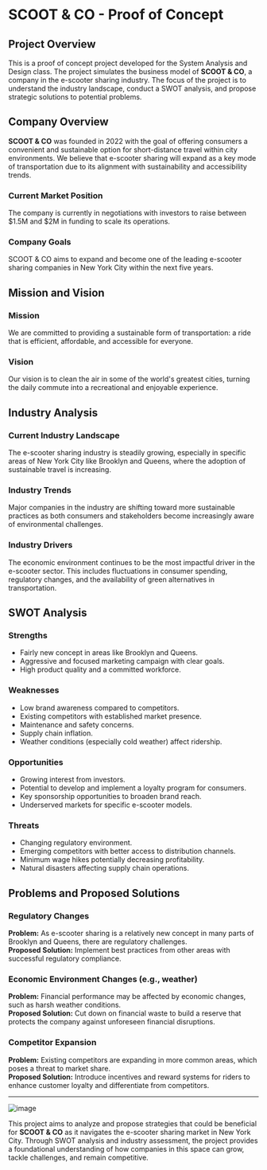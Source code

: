 # SCOOT & CO - Proof of Concept

## Project Overview
This is a proof of concept project developed for the System Analysis and Design class. The project simulates the business model of **SCOOT & CO**, a company in the e-scooter sharing industry. The focus of the project is to understand the industry landscape, conduct a SWOT analysis, and propose strategic solutions to potential problems.

## Company Overview
**SCOOT & CO** was founded in 2022 with the goal of offering consumers a convenient and sustainable option for short-distance travel within city environments. We believe that e-scooter sharing will expand as a key mode of transportation due to its alignment with sustainability and accessibility trends.

### Current Market Position
The company is currently in negotiations with investors to raise between $1.5M and $2M in funding to scale its operations.

### Company Goals
SCOOT & CO aims to expand and become one of the leading e-scooter sharing companies in New York City within the next five years.

## Mission and Vision

### Mission
We are committed to providing a sustainable form of transportation: a ride that is efficient, affordable, and accessible for everyone.

### Vision
Our vision is to clean the air in some of the world's greatest cities, turning the daily commute into a recreational and enjoyable experience.

## Industry Analysis

### Current Industry Landscape
The e-scooter sharing industry is steadily growing, especially in specific areas of New York City like Brooklyn and Queens, where the adoption of sustainable travel is increasing.

### Industry Trends
Major companies in the industry are shifting toward more sustainable practices as both consumers and stakeholders become increasingly aware of environmental challenges.

### Industry Drivers
The economic environment continues to be the most impactful driver in the e-scooter sector. This includes fluctuations in consumer spending, regulatory changes, and the availability of green alternatives in transportation.

## SWOT Analysis

### Strengths
- Fairly new concept in areas like Brooklyn and Queens.
- Aggressive and focused marketing campaign with clear goals.
- High product quality and a committed workforce.

### Weaknesses
- Low brand awareness compared to competitors.
- Existing competitors with established market presence.
- Maintenance and safety concerns.
- Supply chain inflation.
- Weather conditions (especially cold weather) affect ridership.

### Opportunities
- Growing interest from investors.
- Potential to develop and implement a loyalty program for consumers.
- Key sponsorship opportunities to broaden brand reach.
- Underserved markets for specific e-scooter models.

### Threats
- Changing regulatory environment.
- Emerging competitors with better access to distribution channels.
- Minimum wage hikes potentially decreasing profitability.
- Natural disasters affecting supply chain operations.

## Problems and Proposed Solutions

### Regulatory Changes
**Problem:** As e-scooter sharing is a relatively new concept in many parts of Brooklyn and Queens, there are regulatory challenges.  
**Proposed Solution:** Implement best practices from other areas with successful regulatory compliance.

### Economic Environment Changes (e.g., weather)
**Problem:** Financial performance may be affected by economic changes, such as harsh weather conditions.  
**Proposed Solution:** Cut down on financial waste to build a reserve that protects the company against unforeseen financial disruptions.

### Competitor Expansion
**Problem:** Existing competitors are expanding in more common areas, which poses a threat to market share.  
**Proposed Solution:** Introduce incentives and reward systems for riders to enhance customer loyalty and differentiate from competitors.

---
![image](https://github.com/user-attachments/assets/fb12f929-60b5-4f5a-931b-838befa19252)

This project aims to analyze and propose strategies that could be beneficial for **SCOOT & CO** as it navigates the e-scooter sharing market in New York City. Through SWOT analysis and industry assessment, the project provides a foundational understanding of how companies in this space can grow, tackle challenges, and remain competitive.

